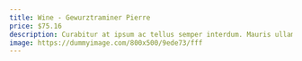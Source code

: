 ```yaml
---
title: Wine - Gewurztraminer Pierre
price: $75.16
description: Curabitur at ipsum ac tellus semper interdum. Mauris ullamcorper purus sit amet nulla. Quisque arcu libero, rutrum ac, lobortis vel, dapibus at, diam.
image: https://dummyimage.com/800x500/9ede73/fff
---
```


